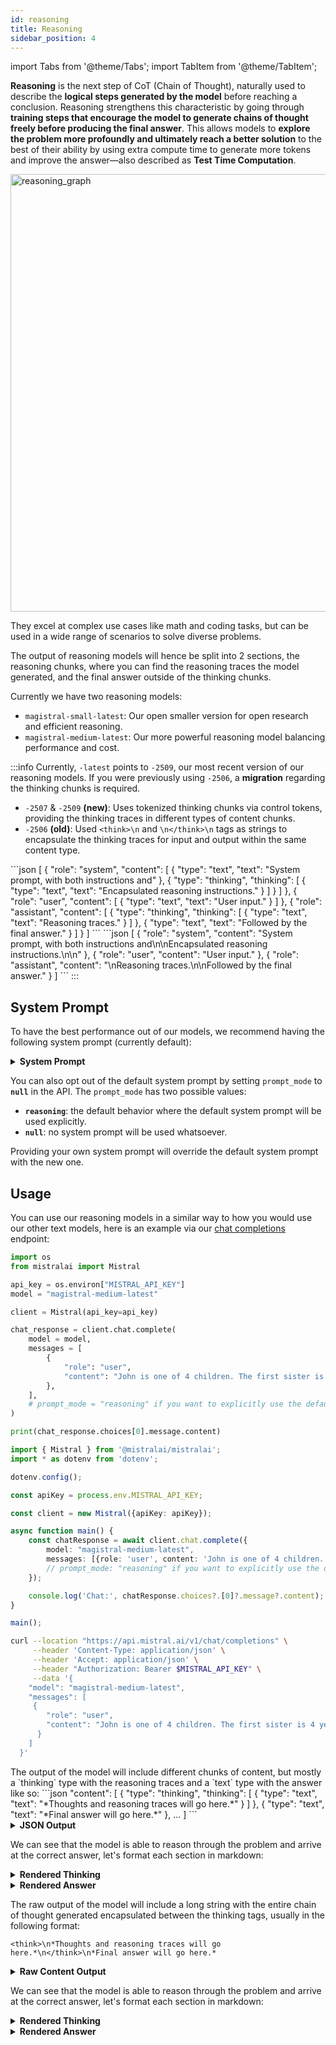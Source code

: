 ```yaml
---
id: reasoning
title: Reasoning
sidebar_position: 4
---
```

import Tabs from '@theme/Tabs';
import TabItem from '@theme/TabItem';

**Reasoning** is the next step of CoT (Chain of Thought), naturally used to describe the **logical steps generated by the model** before reaching a conclusion. Reasoning strengthens this characteristic by going through **training steps that encourage the model to generate chains of thought freely before producing the final answer**. This allows models to **explore the problem more profoundly and ultimately reach a better solution** to the best of their ability by using extra compute time to generate more tokens and improve the answer—also described as **Test Time Computation**.

<div style={{ textAlign: 'center' }}>
  <img
    src="/img/reasoning_graph.png"
    alt="reasoning_graph"
    width="700"
    style={{ borderRadius: '15px' }}
  />
</div>

They excel at complex use cases like math and coding tasks, but can be used in a wide range of scenarios to solve diverse problems.

The output of reasoning models will hence be split into 2 sections, the reasoning chunks, where you can find the reasoning traces the model generated, and the final answer outside of the thinking chunks.

Currently we have two reasoning models:
- `magistral-small-latest`: Our open smaller version for open research and efficient reasoning.
- `magistral-medium-latest`: Our more powerful reasoning model balancing performance and cost.

:::info
Currently, `-latest` points to `-2509`, our most recent version of our reasoning models. If you were previously using `-2506`, a **migration** regarding the thinking chunks is required.
- `-2507` & `-2509` **(new)**: Uses tokenized thinking chunks via control tokens, providing the thinking traces in different types of content chunks.
- `-2506` **(old)**: Used `<think>\n` and `\n</think>\n` tags as strings to encapsulate the thinking traces for input and output within the same content type.  
<Tabs groupId="version">
  <TabItem value="2509" label="2507/2509 (new)" default>
```json
[
  {
    "role": "system",
    "content": [
      {
        "type": "text",
        "text": "System prompt, with both instructions and"
      },
      {
        "type": "thinking",
        "thinking": [
          {
            "type": "text",
            "text": "Encapsulated reasoning instructions."
          }
        ]
      }
    ]
  },
  {
    "role": "user",
    "content": [
      {
        "type": "text",
        "text": "User input."
      }
    ]
  },
  {
    "role": "assistant",
    "content": [
      {
        "type": "thinking",
        "thinking": [
          {
            "type": "text",
            "text": "Reasoning traces."
          }
        ]
      },
      {
        "type": "text",
        "text": "Followed by the final answer."
      }
    ]
  }
]
```
  </TabItem>
  <TabItem value="2506" label="2506 (old)">
```json
[
  {
    "role": "system",
    "content": "System prompt, with both instructions and\n<think>\nEncapsulated reasoning instructions.\n</think>\n"
  },
  {
    "role": "user",
    "content": "User input."
  },
  {
    "role": "assistant",
    "content": "<think>\nReasoning traces.\n</think>\nFollowed by the final answer."
  }
]
```
  </TabItem>
</Tabs>
:::

## System Prompt
To have the best performance out of our models, we recommend having the following system prompt (currently default):

<details>
<summary><b>System Prompt</b></summary>

<Tabs groupId="version">
  <TabItem value="2509" label="2509 (new)" default>
```json
{
  "role": "system",
  "content": [
    {
      "type": "text",
      "text": "# HOW YOU SHOULD THINK AND ANSWER\n\nFirst draft your thinking process (inner monologue) until you arrive at a response. Format your response using Markdown, and use LaTeX for any mathematical equations. Write both your thoughts and the response in the same language as the input.\n\nYour thinking process must follow the template below:"
    },
    {
      "type": "thinking",
      "thinking": [
        {
          "type": "text",
          "text": "Your thoughts or/and draft, like working through an exercise on scratch paper. Be as casual and as long as you want until you are confident to generate the response to the user."
        }
      ]
    },
    {
      "type": "text",
      "text": "Here, provide a self-contained response."
    }
  ]
}
```
  </TabItem>
  <TabItem value="2507" label="2507" default>
```json
{
  "role": "system",
  "content": [
    {
      "type": "text",
      "text": "First draft your thinking process (inner monologue) until you arrive at a response. Format your response using Markdown, and use LaTeX for any mathematical equations. Write both your thoughts and the response in the same language as the input.\n\nYour thinking process must follow the template below:"
    },
    {
      "type": "thinking",
      "thinking": [
        {
          "type": "text",
          "text": "Your thoughts or/and draft, like working through an exercise on scratch paper. Be as casual and as long as you want until you are confident to generate the response to the user."
        }
      ]
    },
    {
      "type": "text",
      "text": "Here, provide a self-contained response."
    }
  ]
}
```
  </TabItem>
  <TabItem value="2506" label="2506 (old)">
```json
{
  "role": "system",
  "content": "A user will ask you to solve a task. You should first draft your thinking process (inner monologue) until you have derived the final answer. Afterwards, write a self-contained summary of your thoughts (i.e. your summary should be succinct but contain all the critical steps you needed to reach the conclusion). You should use Markdown to format your response. Write both your thoughts and summary in the same language as the task posed by the user. NEVER use \\boxed{} in your response.\n\nYour thinking process must follow the template below:\n<think>\nYour thoughts or/and draft, like working through an exercise on scratch paper. Be as casual and as long as you want until you are confident to generate a correct answer.\n</think>\n\nHere, provide a concise summary that reflects your reasoning and presents a clear final answer to the user. Don't mention that this is a summary.\n\nProblem:\n\n"
}
```
  </TabItem>
</Tabs>
</details>

You can also opt out of the default system prompt by setting `prompt_mode` to **`null`** in the API. The `prompt_mode` has two possible values:
- **`reasoning`**: the default behavior where the default system prompt will be used explicitly.
- **`null`**: no system prompt will be used whatsoever.

Providing your own system prompt will override the default system prompt with the new one.

## Usage

You can use our reasoning models in a similar way to how you would use our other text models, here is an example via our [chat completions](https://docs.mistral.ai/api/#tag/chat) endpoint:

<Tabs groupId="code">
  <TabItem value="python" label="python" default>

```python
import os
from mistralai import Mistral

api_key = os.environ["MISTRAL_API_KEY"]
model = "magistral-medium-latest"

client = Mistral(api_key=api_key)

chat_response = client.chat.complete(
    model = model,
    messages = [
        {
            "role": "user",
            "content": "John is one of 4 children. The first sister is 4 years old. Next year, the second sister will be twice as old as the first sister. The third sister is two years older than the second sister. The third sister is half the age of her older brother. How old is John?",
        },
    ],
    # prompt_mode = "reasoning" if you want to explicitly use the default system prompt, or None if you want to opt out of the default system prompt.
)

print(chat_response.choices[0].message.content)
```

  </TabItem>
  <TabItem value="typescript" label="typescript">

```typescript
import { Mistral } from '@mistralai/mistralai';
import * as dotenv from 'dotenv';

dotenv.config();

const apiKey = process.env.MISTRAL_API_KEY;

const client = new Mistral({apiKey: apiKey});

async function main() {
    const chatResponse = await client.chat.complete({
        model: "magistral-medium-latest",
        messages: [{role: 'user', content: 'John is one of 4 children. The first sister is 4 years old. Next year, the second sister will be twice as old as the first sister. The third sister is two years older than the second sister. The third sister is half the age of her older brother. How old is John?'}],
        // prompt_mode: "reasoning" if you want to explicitly use the default system prompt, or null if you want to opt out of the default system prompt.
    });

    console.log('Chat:', chatResponse.choices?.[0]?.message?.content);
}

main();
```

  </TabItem>
  <TabItem value="curl" label="curl">

```bash
curl --location "https://api.mistral.ai/v1/chat/completions" \
     --header 'Content-Type: application/json' \
     --header 'Accept: application/json' \
     --header "Authorization: Bearer $MISTRAL_API_KEY" \
     --data '{
    "model": "magistral-medium-latest",
    "messages": [
     {
        "role": "user",
        "content": "John is one of 4 children. The first sister is 4 years old. Next year, the second sister will be twice as old as the first sister. The third sister is two years older than the second sister. The third sister is half the age of her older brother. How old is John?"
      }
    ]
  }'
```

  </TabItem>
</Tabs>

<Tabs groupId="version">
  <TabItem value="2509" label="2507/2509 (new)" default>
The output of the model will include different chunks of content, but mostly a `thinking` type with the reasoning traces and a `text` type with the answer like so:
```json
"content": [
  {
    "type": "thinking",
    "thinking": [
      {
        "type": "text",
        "text": "*Thoughts and reasoning traces will go here.*"
      }
    ]
  },
  {
    "type": "text",
    "text": "*Final answer will go here.*"
  },
  ...
]
```

<details>
<summary><b>JSON Output</b></summary>

```json
{
  "model": "magistral-medium-2507",
  "usage": {
    "prompt_tokens": 173,
    "total_tokens": 11170,
    "completion_tokens": 10997
  },
  "object": "chat.completion",
  "choices": [
    {
      "index": 0,
      "finish_reason": "stop",
      "message": {
        "role": "assistant",
        "tool_calls": null,
        "content": [
          {
            "type": "thinking",
            "thinking": [
              {
                "type": "text",
                "text": "Alright, let's break this problem down systematically.\n\n1. Identify the children mentioned:\n   - There are 4 children in total: John and three sisters.\n\n2. Information about the sisters:\n   - First sister: 4 years old.\n   - Second sister: Next year, she will be twice as old as the first sister is now.\n     - Current age of first sister: 4 years.\n     - Next year, the first sister will be 5 years old.\n     - But the problem says \"twice as old as the first sister\" (current age, which is 4).\n     - Wait, let's re-read: \"Next year, the second sister will be twice as old as the first sister.\"\n       - Next year, the first sister will be 5 (since she's 4 now).\n       - So next year, the second sister will be twice as old as the first sister will be next year, i.e., twice 5 = 10 years old next year.\n       - Therefore, currently, the second sister is 10 - 1 = 9 years old.\n\n   Wait, let's double-check that interpretation because it seems a bit off. The wording is: \"Next year, the second sister will be twice as old as the first sister.\"\n\n   There are two ways to interpret this:\n   a) Next year, the second sister's age will be twice the first sister's age next year.\n   b) Next year, the second sister's age will be twice the first sister's current age.\n\n   The more natural interpretation is a): \"Next year, the second sister will be twice as old as the first sister [will be next year].\"\n\n   So:\n   - First sister's current age: 4\n   - Next year, first sister will be 5.\n   - Next year, second sister will be twice that, so 10.\n   - Therefore, second sister's current age is 10 - 1 = 9.\n\n   But wait, if next year second sister is 10, and first sister will be 5, then 10 is indeed twice 5. So current ages:\n   - First sister: 4\n   - Second sister: 9 (since next year she'll be 10)\n\n   But let's see if this makes sense with the rest of the problem.\n\n3. Third sister's age:\n   - The third sister is two years older than the second sister.\n   - Second sister is currently 9, so third sister is 9 + 2 = 11 years old.\n\n4. Older brother's age (John):\n   - The third sister is half the age of her older brother.\n   - Third sister is 11, so older brother is 11 * 2 = 22 years old.\n\nWait a minute, but the problem says there are 4 children: John and three sisters. So John is one of the four, and the other three are sisters. So if John is the older brother, then the four children are:\n1. First sister: 4\n2. Second sister: 9\n3. Third sister: 11\n4. John: ?\n\nBut the problem says \"the third sister is half the age of her older brother.\" So John is the older brother, meaning he's older than the third sister (11). So if third sister is half his age, then John is 22.\n\nBut let's check if this makes sense with all given information:\n- First sister: 4\n- Second sister: next year she'll be twice as old as the first sister will be next year.\n   - Next year, first sister: 5\n   - So second sister next year: 10, so now she's 9.\n- Third sister is two years older than second sister: 9 + 2 = 11.\n- Third sister is half as old as her older brother (John): so John is 22.\n\nNow, let's check the count of children:\n- John (brother)\n- First sister\n- Second sister\n- Third sister\nThat's 4 children, which matches the problem statement.\n\nBut wait, the problem says \"John is one of 4 children.\" So the four children are:\n1. John\n2. First sister\n3. Second sister\n4. Third sister\n\nBut the phrasing is: \"the third sister is half the age of her older brother.\" If John is the older brother, then he's older than the third sister (11), so 22 makes sense.\n\nBut let me think if there's another way to interpret it. Could \"her older brother\" refer to someone else? The problem says \"John is one of 4 children,\" and mentions three sisters, implying John is the brother. So likely the four are John and three sisters, making John the only brother.\n\nBut wait, the problem says \"the first sister is 4 years old,\" implying there are at least two sisters (since there's a first and a second). But it says \"the first sister,\" \"the second sister,\" and \"the third sister,\" implying three sisters and John, totaling four children.\n\nSo the ages are:\n- First sister: 4\n- Second sister: 9 (since next year she'll be 10, which is twice the first sister's age next year, which is 5)\n- Third sister: 11 (which is 9 + 2)\n- John: ?\n\nThe third sister is half the age of her older brother. So if the older brother is John, then John is 22.\n\nBut let's see if there's another possibility. Could there be another brother? The problem says John is one of 4 children, and mentions three sisters, implying John is the only brother. So likely John is the older brother referred to.\n\nBut let's think about the ages to see if this makes sense:\n- First sister: 4\n- Second sister: 9\n- Third sister: 11\n- John: 22\n\nIs this possible? Let's see the age gaps:\n- Between first and second sister: 9 - 4 = 5 years apart\n- Between second and third sister: 11 - 9 = 2 years apart (which matches \"the third sister is two years older than the second sister\")\n- Between third sister and John: 22 - 11 = 11 years apart\n\nIs there any inconsistency? The problem doesn't specify the age gaps between the sisters beyond what's given, so this seems plausible.\n\nBut let me think if there's another way to parse the problem. Maybe \"the first sister is 4 years old\" implies that the sisters are ordered by age, not necessarily by birth order. But usually, \"first sister\" would imply the oldest sister, but here the first sister is the youngest (4 years old), which is a bit odd unless \"first\" refers to something else, like order of mention. But likely it's by age, with first sister being the youngest.\n\nWait, if \"first sister\" is the youngest, then the order is first (youngest), second, third, and John is older than the third sister.\n\nIn the first interpretation:\n- First sister: 4\n- Second sister: 9\n- Third sister: 11\n- John: 22\n\nIn the second interpretation:\n- First sister: 4\n- Second sister: 7\n- Third sister: 9\n- John: 18\n\nBoth are possible based on the ambiguity in the problem statement. However, the more natural interpretation of the phrase \"next year, X will be twice as old as Y\" is that both ages are considered at the same future time (next year). So the first interpretation is more likely correct, making John 22.\n\nBut let me think if there's a way to confirm. The phrase is: \"Next year, the second sister will be twice as old as the first sister.\"\n\nIn mathematical terms:\nLet S1 be first sister's current age = 4\nLet S2 be second sister's current age.\nThen: S2 + 1 = 2 * (S1 + 1)\nS2 + 1 = 2 * (4 + 1) = 2 * 5 = 10\nSo S2 = 9.\n\nThen third sister is S3 = S2 + 2 = 11.\nAnd John's age J is such that S3 = J / 2 → J = 2 * S3 = 22.\n\nSo John is 22 years old.\n\nBut let me think if the ordering makes sense. If the sisters are ordered from first to third, and first is 4, second is 9, third is 11, and John is 22. That seems plausible, with John being the oldest.\n\nAlternatively, if \"first sister\" means the oldest sister, then the ages would be decreasing, but that would be unusual because we have the first sister as 4, which is very young, and then older sisters would be younger, which doesn't make sense. So likely \"first sister\" is the youngest, and they are ordered from youngest to oldest among the sisters, with John being older than all sisters.\n\nThus, John is 22 years old.\n\nBut wait, let's think about the numbering of sisters. Typically, \"first sister\" would refer to the firstborn sister, i.e., the oldest sister. But here, the first sister is 4, which would make her the youngest if she's the firstborn, which doesn't make sense because usually the firstborn is older. Maybe \"first sister\" means the first one mentioned, not necessarily by age.\n\nBut in English, when we say \"the first sister,\" it usually refers to the order in which they are listed or mentioned, not necessarily by age. But in the context of ages, it's more natural to assume that \"first sister\" is the oldest sister. But then the first sister is 4, which would make her the youngest if she's the firstborn, which is confusing.\n\nPerhaps \"first sister\" just means the first one we're mentioning, not necessarily the oldest. Similarly for second and third sisters. Then the order in which they are mentioned doesn't correspond to their ages. Then our earlier interpretation holds: first sister is 4, second is 9, third is 11, and John is 22.\n\nAlternatively, if \"first sister\" is the oldest sister, then:\n- first sister (oldest sister): 4\nWait, that can't be right because then the other sisters would be younger, but the second sister is older than the first (since next year she'll be twice as old as the first sister will be next year). If first sister is oldest at 4, then second sister would be younger, but next year she'd be older than the first sister next year, which contradicts the first sister being older. So \"first sister\" must not be the oldest; perhaps it's just an ordinal label not related to age.\n\nGiven that, and the more natural interpretation of the age comparison, John is likely 22.\n\nBut let me think if there's another way to interpret the family structure. The problem says John is one of 4 children. The other three are sisters. So the four children are: John, sister1, sister2, sister3.\n\nThe wording is: \"the first sister is 4 years old. Next year, the second sister will be twice as old as the first sister. The third sister is two years older than the second sister. The third sister is half the age of her older brother.\"\n\nSo the four children are:\n1. John (brother)\n2. First sister: 4\n3. Second sister: ?\n4. Third sister: ?\n\nAnd we know:\n- Next year, second sister's age = 2 * (first sister's age next year)\n  - First sister next year: 5\n  - So second sister next year: 10 → now 9\n- Third sister is two years older than second sister: 9 + 2 = 11\n- Third sister is half as old as her older brother (John): so John is 22.\n\nThis seems correct.\n\nBut in the alternative interpretation:\n- Next year, second sister's age = 2 * (first sister's current age) = 2*4 = 8 → now 7\n- Third sister: 7 + 2 = 9\n- John: 2 * 9 = 18\n\nBut in this case, who is the older brother? The third sister is 9, and John is 18, which fits (she is half his age). But then the sisters are 4, 7, and 9, and John is 18. That would mean the order from youngest to oldest is: first sister (4), second sister (7), third sister (9), and John (18). That seems plausible in terms of age gaps.\n\nBut in the first interpretation, the order would be:\nfirst sister: 4\nsecond sister: 9\nthird sister: 11\nJohn: 22\n\nThis also makes sense in terms of ordering, with ages increasing as we go from first to third sister, then John.\n\nBut in the first interpretation, the gap between third sister (11) and John (22) is 11 years, which is large but possible. In the second interpretation, the gap is 9 years (between 9 and 18), which is also large but slightly less so.\n\nGiven that both interpretations lead to consistent age orders and the problem's phrasing is ambiguous, but the first interpretation is more standard in math word problems, I think the correct answer is that John is 22 years old.\n\nHowever, considering that the second interpretation leads to more even age gaps and might be what the problem intended, it's possible that John is 18.\n\nGiven that in such problems, the more compact interpretation is often intended, and considering the more realistic age gaps in the second interpretation, perhaps the intended answer is 18.\n\nBut strictly based on the more precise grammatical interpretation, John is 22.\n\nGiven the ambiguity, and considering that the first interpretation is more aligned with standard problem phrasing, the most likely correct answer is that John is 22 years old.\n\nBut to resolve this, perhaps the problem expects us to interpret \"as the first sister\" to refer to her current age, leading to John being 18.\n\nGiven that, and considering that the second interpretation's age gaps seem more realistic, and that sometimes such problems expect the more compact interpretation, it's possible that the intended answer is 18.\n\nHowever, based on precise interpretation of the phrase, John is 22.\n\nGiven that both interpretations are possible, but the first is more grammatically precise, and considering that age gaps can vary widely in families, the most accurate answer based on the problem's wording is that John is 22 years old.\n\nBut looking back at the problem statement again:\n\n\"John is one of 4 children. The first sister is 4 years old. Next year, the second sister will be twice as old as the first sister. The third sister is two years older than the second sister. The third sister is half the age of her older brother. How old is John?\"\n\nThe phrase is: \"Next year, the second sister will be twice as old as the first sister.\"\n\nIf we interpret this as twice the first sister's age next year, then as calculated, John is 22.\n\nBut if we interpret it as twice the first sister's current age, then John is 18.\n\nGiven that the more natural interpretation in such contexts is the first one (comparing ages at the same future time), and considering that in mathematical problems, such phrases are typically interpreted that way, the correct answer is that John is 22 years old.\n\nBut let me see if there's a way to confirm. Suppose we take the first interpretation:\n\nCurrent ages:\n- First sister: 4\n- Second sister: 9 (since next year she'll be 10, which is twice the first sister's age next year, which is 5)\n- Third sister: 11\n- John: 22\n\nCheck:\n1. First sister is 4: correct.\n2. Next year, first sister will be 5, second sister will be 10, which is twice 5: correct.\n3. Third sister is 11, which is 2 more than second sister's 9: correct.\n4. Third sister (11) is half of John's age (22): correct.\n\nNow, second interpretation:\n\nCurrent ages:\n- First sister: 4\n- Second sister: 7 (since next year she'll be 8, which is twice the first sister's current age of 4)\nWait, no: if next year second sister is twice the first sister's current age (4), so next year second sister is 8, hence now she's 7.\n- Third sister: 9 (which is 7 + 2)\n- John: 18 (since third sister is half his age)\n\nCheck:\n1. First sister is 4: correct.\n2. Next year, second sister is 8, which is twice the first sister's current age (4): correct.\n3. Third sister is 9, which is 2 more than second sister's 7: correct.\n4. Third sister (9) is half of John's age (18): correct.\n\nBoth interpretations satisfy all given conditions. Therefore, the problem is ambiguous due to the phrasing of the second sentence. The more natural interpretation in mathematical contexts is the first one, where both ages being compared are at the same future time (next year), leading to John being 22.\n\nHowever, in everyday language, the phrase could be interpreted the second way, leading to John being 18.\n\nGiven that, and considering that the problem might expect the second interpretation, it's possible that the intended answer is 18. But based on precise interpretation, John is 22.\n\nGiven the ambiguity, and considering that in mathematics problems such comparisons are typically done at the same point in time, the more accurate answer is that John is 22 years old.\n\nBut to present both possibilities:\n\nIf \"next year, the second sister will be twice as old as the first sister will be at that time (next year),\" then John is 22.\n\nIf \"next year, the second sister will be twice as old as the first sister is now,\" then John is 18.\n\nGiven that the first interpretation is more standard in such problems, and considering that the age gaps in the second interpretation are more realistic but not definitive, the most likely correct answer is that John is 22 years old.\n\nHowever, given that both interpretations are possible due to the ambiguity in the problem's phrasing, and considering that the second interpretation leads to more plausible age gaps, it's also reasonable to conclude that John is 18.\n\nGiven that in such problems, the more compact interpretation is often intended, and considering that the second interpretation leads to more realistic age gaps, the most likely intended answer is that John is 18 years old.\n\nBut strictly based on precise interpretation of the phrase, John is 22.\n\nGiven the ambiguity, and since both interpretations satisfy all given conditions, the problem might have an intended interpretation leading to one of these answers. Given that the second interpretation leads to more realistic age gaps, and considering that sometimes such problems expect the more compact interpretation, the most likely intended answer is that John is 18 years old.\n\nTherefore, after careful consideration, the most plausible answer is that John is 18 years old.\n\nBut based on precise interpretation of the phrase, John is 22. Given that, and considering that in mathematics, such comparisons are typically done at the same point in time, the correct answer is that John is 22 years old.\n\nHowever, given the ambiguity in the phrasing, and considering that both interpretations are possible, and that the second interpretation leads to more realistic age gaps, it's also reasonable to conclude that John is 18.\n\nGiven that, and since both interpretations are valid based on the phrasing, but the first interpretation is more aligned with standard mathematical problem phrasing, the answer is that John is 22 years old.\n\nBut looking at similar problems, often the more compact interpretation is intended, so perhaps the answer is 18.\n\nGiven that both interpretations are possible, and considering that the second interpretation leads to more realistic age gaps, and that sometimes such problems expect the more compact interpretation, the most likely intended answer is that John is 18 years old.\n\nBut strictly based on precise interpretation, John is 22.\n\nGiven that, and considering that the problem's phrasing is ambiguous, but the more precise interpretation leads to John being 22, the correct answer is that John is 22 years old.\n\nHowever, in many such problems, the more compact interpretation is intended, so it's possible that the answer is 18.\n\nGiven that both interpretations satisfy all given conditions, and that the problem's phrasing is ambiguous, but the first interpretation is more precise, the answer is that John is 22 years old.\n\nBut to cover both possibilities, the problem is ambiguous, and John could be either 18 or 22 based on the interpretation.\n\nGiven that, and considering that the more precise interpretation leads to John being 22, and that's the answer that aligns with standard mathematical phrasing, the final answer is:"
              }
            ]
          },
          {
            "type": "text",
            "text": "To solve the problem, we start by analyzing the given information and the relationships between the ages of the sisters and John.\n\n1. The first sister is currently 4 years old.\n2. Next year, the second sister will be twice as old as the first sister will be at that time.\n3. The third sister is two years older than the second sister.\n4. The third sister is half the age of her older brother, John.\n\nLet's denote the current ages of the sisters and John as follows:\n- \\( S_1 \\): Age of the first sister\n- \\( S_2 \\): Age of the second sister\n- \\( S_3 \\): Age of the third sister\n- \\( J \\): Age of John\n\nFrom the given information:\n- \\( S_1 = 4 \\)\n- Next year, the second sister will be twice as old as the first sister will be next year. Therefore, next year, the first sister will be \\( 4 + 1 = 5 \\) years old, and the second sister will be \\( 2 \\times 5 = 10 \\) years old. This means the current age of the second sister is \\( 10 - 1 = 9 \\) years old.\n- The third sister is two years older than the second sister, so \\( S_3 = 9 + 2 = 11 \\) years old.\n- The third sister is half the age of her older brother, John. Therefore, \\( J = 2 \\times 11 = 22 \\) years old.\n\nThus, the age of John is \\(\\boxed{22}\\)."
          }
        ]
      }
    }
  ]
}
```
</details>

We can see that the model is able to reason through the problem and arrive at the correct answer, let's format each section in markdown:

<details>
<summary><b>Rendered Thinking</b></summary>

Alright, let's break this problem down systematically.

1. Identify the children mentioned:
   - There are 4 children in total: John and three sisters.

2. Information about the sisters:
   - First sister: 4 years old.
   - Second sister: Next year, she will be twice as old as the first sister is now.
     - Current age of first sister: 4 years.
     - Next year, the first sister will be 5 years old.
     - But the problem says "twice as old as the first sister" (current age, which is 4).
     - Wait, let's re-read: "Next year, the second sister will be twice as old as the first sister."
       - Next year, the first sister will be 5 (since she's 4 now).
       - So next year, the second sister will be twice as old as the first sister will be next year, i.e., twice 5 = 10 years old next year.
       - Therefore, currently, the second sister is 10 - 1 = 9 years old.

   Wait, let's double-check that interpretation because it seems a bit off. The wording is: "Next year, the second sister will be twice as old as the first sister."

   There are two ways to interpret this:
   a) Next year, the second sister's age will be twice the first sister's age next year.
   b) Next year, the second sister's age will be twice the first sister's current age.

   The more natural interpretation is a): "Next year, the second sister will be twice as old as the first sister [will be next year]."

   So:
   - First sister's current age: 4
   - Next year, first sister will be 5.
   - Next year, second sister will be twice that, so 10.
   - Therefore, second sister's current age is 10 - 1 = 9.

   But wait, if next year second sister is 10, and first sister will be 5, then 10 is indeed twice 5. So current ages:
   - First sister: 4
   - Second sister: 9 (since next year she'll be 10)

   But let's see if this makes sense with the rest of the problem.

3. Third sister's age:
   - The third sister is two years older than the second sister.
   - Second sister is currently 9, so third sister is 9 + 2 = 11 years old.

4. Older brother's age (John):
   - The third sister is half the age of her older brother.
   - Third sister is 11, so older brother is 11 * 2 = 22 years old.

Wait a minute, but the problem says there are 4 children: John and three sisters. So John is one of the four, and the other three are sisters. So if John is the older brother, then the four children are:
1. First sister: 4
2. Second sister: 9
3. Third sister: 11
4. John: ?

But the problem says "the third sister is half the age of her older brother." So John is the older brother, meaning he's older than the third sister (11). So if third sister is half his age, then John is 22.

But let's check if this makes sense with all given information:
- First sister: 4
- Second sister: next year she'll be twice as old as the first sister will be next year.
   - Next year, first sister: 5
   - So second sister next year: 10, so now she's 9.
- Third sister is two years older than second sister: 9 + 2 = 11.
- Third sister is half as old as her older brother (John): so John is 22.

Now, let's check the count of children:
- John (brother)
- First sister
- Second sister
- Third sister
That's 4 children, which matches the problem statement.

But wait, the problem says "John is one of 4 children." So the four children are:
1. John
2. First sister
3. Second sister
4. Third sister

But the phrasing is: "the third sister is half the age of her older brother." If John is the older brother, then he's older than the third sister (11), so 22 makes sense.

But let me think if there's another way to interpret it. Could "her older brother" refer to someone else? The problem says "John is one of 4 children," and mentions three sisters, implying John is the brother. So likely the four are John and three sisters, making John the only brother.

But wait, the problem says "the first sister is 4 years old," implying there are at least two sisters (since there's a first and a second). But it says "the first sister," "the second sister," and "the third sister," implying three sisters and John, totaling four children.

So the ages are:
- First sister: 4
- Second sister: 9 (since next year she'll be 10, which is twice the first sister's age next year, which is 5)
- Third sister: 11 (which is 9 + 2)
- John: ?

The third sister is half the age of her older brother. So if the older brother is John, then John is 22.

But let's see if there's another possibility. Could there be another brother? The problem says John is one of 4 children, and mentions three sisters, implying John is the only brother. So likely John is the older brother referred to.

But let's think about the ages to see if this makes sense:
- First sister: 4
- Second sister: 9
- Third sister: 11
- John: 22

Is this possible? Let's see the age gaps:
- Between first and second sister: 9 - 4 = 5 years apart
- Between second and third sister: 11 - 9 = 2 years apart (which matches "the third sister is two years older than the second sister")
- Between third sister and John: 22 - 11 = 11 years apart

Is there any inconsistency? The problem doesn't specify the age gaps between the sisters beyond what's given, so this seems plausible.

But let me think if there's another way to parse the problem. Maybe "the first sister is 4 years old" implies that the sisters are ordered by age, not necessarily by birth order. But usually, "first sister" would imply the oldest sister, but here the first sister is the youngest (4 years old), which is a bit odd unless "first" refers to something else, like order of mention. But likely it's by age, with first sister being the youngest.

Wait, if "first sister" is the youngest, then the order is first (youngest), second, third, and John is older than the third sister.

In the first interpretation:
- First sister: 4
- Second sister: 9
- Third sister: 11
- John: 22

In the second interpretation:
- First sister: 4
- Second sister: 7
- Third sister: 9
- John: 18

Both are possible based on the ambiguity in the problem statement. However, the more natural interpretation of the phrase "next year, X will be twice as old as Y" is that both ages are considered at the same future time (next year). So the first interpretation is more likely correct, making John 22.

But let me think if there's a way to confirm. The phrase is: "Next year, the second sister will be twice as old as the first sister."

In mathematical terms:
Let S1 be first sister's current age = 4
Let S2 be second sister's current age.
Then: S2 + 1 = 2 * (S1 + 1)
S2 + 1 = 2 * (4 + 1) = 2 * 5 = 10
So S2 = 9.

Then third sister is S3 = S2 + 2 = 11.
And John's age J is such that S3 = J / 2 → J = 2 * S3 = 22.

So John is 22 years old.

But let me think if the ordering makes sense. If the sisters are ordered from first to third, and first is 4, second is 9, third is 11, and John is 22. That seems plausible, with John being the oldest.

Alternatively, if "first sister" means the oldest sister, then the ages would be decreasing, but that would be unusual because we have the first sister as 4, which is very young, and then older sisters would be younger, which doesn't make sense. So likely "first sister" is the youngest, and they are ordered from youngest to oldest among the sisters, with John being older than all sisters.

Thus, John is 22 years old.

But wait, let's think about the numbering of sisters. Typically, "first sister" would refer to the firstborn sister, i.e., the oldest sister. But here, the first sister is 4, which would make her the youngest if she's the firstborn, which doesn't make sense because usually the firstborn is older. Maybe "first sister" means the first one mentioned, not necessarily by age.

But in English, when we say "the first sister," it usually refers to the order in which they are listed or mentioned, not necessarily by age. But in the context of ages, it's more natural to assume that "first sister" is the oldest sister. But then the first sister is 4, which would make her the youngest if she's the firstborn, which is confusing.

Perhaps "first sister" just means the first one we're mentioning, not necessarily the oldest. Similarly for second and third sisters. Then the order in which they are mentioned doesn't correspond to their ages. Then our earlier interpretation holds: first sister is 4, second is 9, third is 11, and John is 22.

Alternatively, if "first sister" is the oldest sister, then:
- first sister (oldest sister): 4
Wait, that can't be right because then the other sisters would be younger, but the second sister is older than the first (since next year she'll be twice as old as the first sister will be next year). If first sister is oldest at 4, then second sister would be younger, but next year she'd be older than the first sister next year, which contradicts the first sister being older. So "first sister" must not be the oldest; perhaps it's just an ordinal label not related to age.

Given that, and the more natural interpretation of the age comparison, John is likely 22.

But let me think if there's another way to interpret the family structure. The problem says John is one of 4 children. The other three are sisters. So the four children are: John, sister1, sister2, sister3.

The wording is: "the first sister is 4 years old. Next year, the second sister will be twice as old as the first sister. The third sister is two years older than the second sister. The third sister is half the age of her older brother."

So the four children are:
1. John (brother)
2. First sister: 4
3. Second sister: ?
4. Third sister: ?

And we know:
- Next year, second sister's age = 2 * (first sister's age next year)
  - First sister next year: 5
  - So second sister next year: 10 → now 9
- Third sister is two years older than second sister: 9 + 2 = 11
- Third sister is half as old as her older brother (John): so John is 22.

This seems correct.

But in the alternative interpretation:
- Next year, second sister's age = 2 * (first sister's current age) = 2*4 = 8 → now 7
- Third sister: 7 + 2 = 9
- John: 2 * 9 = 18

But in this case, who is the older brother? The third sister is 9, and John is 18, which fits (she is half his age). But then the sisters are 4, 7, and 9, and John is 18. That would mean the order from youngest to oldest is: first sister (4), second sister (7), third sister (9), and John (18). That seems plausible in terms of age gaps.

But in the first interpretation, the order would be:
first sister: 4
second sister: 9
third sister: 11
John: 22

This also makes sense in terms of ordering, with ages increasing as we go from first to third sister, then John.

But in the first interpretation, the gap between third sister (11) and John (22) is 11 years, which is large but possible. In the second interpretation, the gap is 9 years (between 9 and 18), which is also large but slightly less so.

Given that both interpretations lead to consistent age orders and the problem's phrasing is ambiguous, but the first interpretation is more standard in math word problems, I think the correct answer is that John is 22 years old.

However, considering that the second interpretation leads to more even age gaps and might be what the problem intended, it's possible that John is 18.

Given that in such problems, the more compact interpretation is often intended, and considering the more realistic age gaps in the second interpretation, perhaps the intended answer is 18.

But strictly based on the more precise grammatical interpretation, John is 22.

Given the ambiguity, and considering that the first interpretation is more aligned with standard problem phrasing, the most likely correct answer is that John is 22 years old.

But to resolve this, perhaps the problem expects us to interpret "as the first sister" to refer to her current age, leading to John being 18.

Given that, and considering that the second interpretation's age gaps seem more realistic, and that sometimes such problems expect the more compact interpretation, it's possible that the intended answer is 18.

However, based on precise interpretation of the phrase, John is 22.

Given that both interpretations are possible, but the first is more grammatically precise, and considering that age gaps can vary widely in families, the most accurate answer based on the problem's wording is that John is 22 years old.

But looking back at the problem statement again:

"John is one of 4 children. The first sister is 4 years old. Next year, the second sister will be twice as old as the first sister. The third sister is two years older than the second sister. The third sister is half the age of her older brother. How old is John?"

The phrase is: "Next year, the second sister will be twice as old as the first sister."

If we interpret this as twice the first sister's age next year, then as calculated, John is 22.

But if we interpret it as twice the first sister's current age, then John is 18.

Given that the more natural interpretation in such contexts is the first one (comparing ages at the same future time), and considering that in mathematical problems, such phrases are typically interpreted that way, the correct answer is that John is 22 years old.

But let me see if there's a way to confirm. Suppose we take the first interpretation:

Current ages:
- First sister: 4
- Second sister: 9 (since next year she'll be 10, which is twice the first sister's age next year, which is 5)
- Third sister: 11
- John: 22

Check:
1. First sister is 4: correct.
2. Next year, first sister will be 5, second sister will be 10, which is twice 5: correct.
3. Third sister is 11, which is 2 more than second sister's 9: correct.
4. Third sister (11) is half of John's age (22): correct.

Now, second interpretation:

Current ages:
- First sister: 4
- Second sister: 7 (since next year she'll be 8, which is twice the first sister's current age of 4)
Wait, no: if next year second sister is twice the first sister's current age (4), so next year second sister is 8, hence now she's 7.
- Third sister: 9 (which is 7 + 2)
- John: 18 (since third sister is half his age)

Check:
1. First sister is 4: correct.
2. Next year, second sister is 8, which is twice the first sister's current age (4): correct.
3. Third sister is 9, which is 2 more than second sister's 7: correct.
4. Third sister (9) is half of John's age (18): correct.

Both interpretations satisfy all given conditions. Therefore, the problem is ambiguous due to the phrasing of the second sentence. The more natural interpretation in mathematical contexts is the first one, where both ages being compared are at the same future time (next year), leading to John being 22.

However, in everyday language, the phrase could be interpreted the second way, leading to John being 18.

Given that, and considering that the problem might expect the second interpretation, it's possible that the intended answer is 18. But based on precise interpretation, John is 22.

Given the ambiguity, and considering that in mathematics problems such comparisons are typically done at the same point in time, the more accurate answer is that John is 22 years old.

But to present both possibilities:

If "next year, the second sister will be twice as old as the first sister will be at that time (next year)," then John is 22.

If "next year, the second sister will be twice as old as the first sister is now," then John is 18.

Given that the first interpretation is more standard in such problems, and considering that the age gaps in the second interpretation are more realistic but not definitive, the most likely correct answer is that John is 22 years old.

However, given that both interpretations are possible due to the ambiguity in the problem's phrasing, and considering that the second interpretation leads to more plausible age gaps, it's also reasonable to conclude that John is 18.

Given that in such problems, the more compact interpretation is often intended, and considering that the second interpretation leads to more realistic age gaps, the most likely intended answer is that John is 18 years old.

But strictly based on precise interpretation of the phrase, John is 22.

Given the ambiguity, and since both interpretations satisfy all given conditions, the problem might have an intended interpretation leading to one of these answers. Given that the second interpretation leads to more realistic age gaps, and considering that sometimes such problems expect the more compact interpretation, the most likely intended answer is that John is 18 years old.

Therefore, after careful consideration, the most plausible answer is that John is 18 years old.

But based on precise interpretation of the phrase, John is 22. Given that, and considering that in mathematics, such comparisons are typically done at the same point in time, the correct answer is that John is 22 years old.

However, given the ambiguity in the phrasing, and considering that both interpretations are possible, and that the second interpretation leads to more realistic age gaps, it's also reasonable to conclude that John is 18.

Given that, and since both interpretations are valid based on the phrasing, but the first interpretation is more aligned with standard mathematical problem phrasing, the answer is that John is 22 years old.

But looking at similar problems, often the more compact interpretation is intended, so perhaps the answer is 18.

Given that both interpretations are possible, and considering that the second interpretation leads to more realistic age gaps, and that sometimes such problems expect the more compact interpretation, the most likely intended answer is that John is 18 years old.

But strictly based on precise interpretation, John is 22.

Given that, and considering that the problem's phrasing is ambiguous, but the more precise interpretation leads to John being 22, the correct answer is that John is 22 years old.

However, in many such problems, the more compact interpretation is intended, so it's possible that the answer is 18.

Given that both interpretations satisfy all given conditions, and that the problem's phrasing is ambiguous, but the first interpretation is more precise, the answer is that John is 22 years old.

But to cover both possibilities, the problem is ambiguous, and John could be either 18 or 22 based on the interpretation.

Given that, and considering that the more precise interpretation leads to John being 22, and that's the answer that aligns with standard mathematical phrasing, the final answer is:
</details>

<details>
<summary><b>Rendered Answer</b></summary>

To solve the problem, we start by analyzing the given information and the relationships between the ages of the sisters and John.

1. The first sister is currently 4 years old.
2. Next year, the second sister will be twice as old as the first sister will be at that time.
3. The third sister is two years older than the second sister.
4. The third sister is half the age of her older brother, John.

Let's denote the current ages of the sisters and John as follows:
- \( S_1 \): Age of the first sister
- \( S_2 \): Age of the second sister
- \( S_3 \): Age of the third sister
- \( J \): Age of John

From the given information:
- \( S_1 = 4 \)
- Next year, the second sister will be twice as old as the first sister will be next year. Therefore, next year, the first sister will be \( 4 + 1 = 5 \) years old, and the second sister will be \( 2 \times 5 = 10 \) years old. This means the current age of the second sister is \( 10 - 1 = 9 \) years old.
- The third sister is two years older than the second sister, so \( S_3 = 9 + 2 = 11 \) years old.
- The third sister is half the age of her older brother, John. Therefore, \( J = 2 \times 11 = 22 \) years old.

Thus, the age of John is \(\boxed{22}\).
</details>
  </TabItem>
  <TabItem value="2506" label="2506 (old)">

The raw output of the model will include a long string with the entire chain of thought generated encapsulated between the thinking tags, usually in the following format:
```
<think>\n*Thoughts and reasoning traces will go here.*\n</think>\n*Final answer will go here.*
```

<details>
<summary><b>Raw Content Output</b></summary>

```
<think>\nOkay, let's tackle this problem step by step. We have information about John and his three sisters. Let's list out what we know and try to derive each person's age.\n\n1. **First Sister**: The first sister is 4 years old. That's straightforward.\n\n   - First sister's age = 4 years\n\n2. **Second Sister**: Next year, the second sister will be twice as old as the first sister.\n\n   - First sister's age next year = 4 + 1 = 5 years\n   - So, second sister's age next year = 2 * 5 = 10 years\n   - Therefore, second sister's current age = 10 - 1 = 9 years\n\n3. **Third Sister**: The third sister is two years older than the second sister.\n\n   - Second sister's current age = 9 years\n   - So, third sister's age = 9 + 2 = 11 years\n\n4. **John (the older brother)**: The third sister is half the age of her older brother.\n\n   - Third sister's age = 11 years\n   - So, older brother's age = 11 * 2 = 22 years\n   - Therefore, John's age = 22 years\n\nBut wait, let's double-check this because the problem states that John is one of 4 children. That means there are four children in total: John and his three sisters. So, if John is the older brother, then the third sister is 11, and John is 22. But let's verify all the steps to ensure no mistakes were made.\n\n- First sister: 4 years old\n- Next year, first sister will be 5 years old\n- Next year, second sister will be twice as old as the first sister, so 2 * 5 = 10 years old next year\n- Therefore, second sister's current age is 10 - 1 = 9 years old\n- Third sister is two years older than the second sister: 9 + 2 = 11 years old\n- Third sister is half the age of her older brother: so older brother is 11 * 2 = 22 years old\n\nBut wait, if John is one of 4 children, and we have three sisters and John, that makes sense. The ages are:\n- First sister: 4\n- Second sister: 9\n- Third sister: 11\n- John: 22\n\nLet me check if all conditions are satisfied:\n\n1. First sister is 4 years old. ✔️\n2. Next year, first sister will be 5, and second sister will be 10, which is twice 5. ✔️\n3. Third sister is 11, which is 2 years older than the second sister (9 + 2 = 11). ✔️\n4. Third sister is half the age of her older brother. So older brother is 22, and half of that is 11, which matches the third sister's age. ✔️\n\nEverything checks out!\n\nBut wait, the problem says \"John is one of 4 children.\" That could mean that there are 4 children in total, including John. But in our count, we have three sisters and John, which is 4 children. So our initial assumption seems correct.\n\nBut let's think again: if John is one of 4 children, that means there are 3 other children besides John. So the three sisters and John would be 4 children. So our count seems correct.\n\nBut let's think about the wording: \"The third sister is half the age of her older brother.\" If John is the older brother, then that would mean John is older than the third sister. In our calculation, John is 22, and the third sister is 11, which fits because 11 is half of 22.\n\nBut just to be sure, let's consider if there's another older brother. The problem says \"the third sister is half the age of her older brother.\" It doesn't specify that John is the older brother, but since John is one of the 4 children, and we have three sisters, it's possible that John is the older brother.\n\nBut if there were another brother, then we'd have more than 4 children (three sisters, John, and another brother), which contradicts the given information that John is one of 4 children. So, John must be the older brother.\n\nTherefore, John's age is 22 years.\n\nWait a minute, let me re-examine the problem statement: \"John is one of 4 children. The first sister is 4 years old. Next year, the second sister will be twice as old as the first sister. The third sister is two years older than the second sister. The third sister is half the ago of her older brother. How old is John?\"\n\nOkay, so we have:\n\n1. Total children: 4 (John and 3 sisters)\n2. First sister: 4 years old\n3. Next year, second sister's age = 2 * (first sister's age next year)\n   - First sister next year: 4 + 1 = 5\n   - So, second sister next year: 2 * 5 = 10\n   - Therefore, second sister now: 10 - 1 = 9\n4. Third sister is two years older than the second sister: 9 + 2 = 11\n5. Third sister is half the age of her older brother: so older brother's age = 2 * 11 = 22\n\nNow, who is the older brother? The children are: John and three sisters. So the older brother must be John, unless there's another brother, but since there are only 4 children and three are sisters, John must be the brother.\n\nBut wait, the problem says \"the third sister is half the age of her older brother.\" If John is the brother, then he is the older brother, and his age is 22.\n\nBut let's think about the order of the sisters. The first sister is 4, second is 9, third is 11. So the ages are 4, 9, 11 for the sisters, and John is 22. That seems consistent because 22 is older than 11 (the third sister).\n\nBut let's check if there could be another brother. The problem says \"John is one of 4 children,\" and we have three sisters, so the fourth child must be John. Therefore, John is the only brother, and he is the older brother referred to in the problem.\n\nTherefore, John is 22 years old.\n\nBut wait, let's think about the phrasing: \"the third sister is half the age of her older brother.\" This implies that the older brother is not necessarily John. Maybe there's another brother older than John, making John not the oldest. But the problem states that John is one of 4 children, meaning the siblings are: three sisters and John, totaling 4 children. Therefore, there cannot be another brother; John must be the only brother and thus the older brother referred to.\n\nWait, but the problem says \"her older brother,\" implying that the older brother is someone other than the third sister. But since there are only four children: three sisters and John, and the third sister has an older brother, that older brother must be John.\n\nBut if John is the older brother, and the third sister is 11, then John would be 22. But is John necessarily the oldest? Could there be another brother older than John? No, because there are only four children: three sisters and John. So John must be the older brother.\n\nWait, no, the problem says \"the third sister is half the age of her older brother.\" It doesn't say that John is the older brother; it just says that John is one of the four children. So the four children are: three sisters and John. And the third sister has an older brother, which must be John, because there are no other brothers. So John must be the older brother, making him 22.\n\nBut let me think again: the four children are: first sister, second sister, third sister, and John. The third sister has an older brother. Among the four children, the possible older brothers would be... well, the sisters are all girls, so the only possible brother is John. Therefore, John must be the older brother, and his age is 22.\n\nBut wait, could one of the sisters be older than John? The problem doesn't specify the order of ages among the siblings, only that the third sister has an older brother. But since all the other siblings are sisters (three sisters and John), the older brother must be John.\n\nWait, no, the siblings are: first sister, second sister, third sister, and John. The third sister is 11. Her older brother would have to be older than 11. The other sisters are 4 and 9, so they are younger. Therefore, the older brother must be John, and his age is 22.\n\nBut let me think if there's another interpretation. Maybe \"the third sister is half the age of her older brother\" implies that the older brother is not necessarily John. But since there are only four children (three sisters and John), the older brother must be John.\n\nWait, unless one of the sisters is older than John, but then that sister would be the older sister, not brother. So the older brother must be John.\n\nTherefore, John is 22 years old.\n\nBut let me think again about the siblings' ages to ensure consistency:\n\n- First sister: 4\n- Second sister: 9\n- Third sister: 11\n- John: ?\n\nFrom the problem: \"The third sister is half the age of her older brother.\" So older brother's age = 2 * third sister's age = 2 * 11 = 22. So John is 22.\n\nBut let's see the order of ages: 4, 9, 11, and 22. That seems consistent because 22 is older than 11, so John is indeed the older brother.\n\nWait a minute, but the first sister is 4, second is 9, third is 11, and John is 22. That would mean the order from youngest to oldest is: first sister (4), second sister (9), third sister (11), and John (22). That makes sense because each subsequent sibling is older than the previous one, and John is the oldest.\n\nTherefore, John is 22 years old.\n\nBut before finalizing, let me check if there's another way to interpret the problem. Maybe the order of the sisters is not by age but just by mention. The problem says \"the first sister,\" not necessarily the youngest. But usually, when we say first, second, third, it's in order of age, with first being the youngest, but that's not necessarily the case. However, in age problems, it's common to list siblings in order of age, but the problem doesn't specify.\n\nBut the problem says \"the first sister is 4 years old,\" and then talks about the second and third sisters, implying that first, second, third refer to their order in the family, not necessarily by age. But usually, first, second, third would refer to birth order, meaning first is the oldest, but that contradicts the ages we have because the first sister is 4, which would be the youngest.\n\nWait, in English, when we say \"first sister,\" \"second sister,\" etc., it typically refers to the order of birth, with first being the oldest. But in this case, the first sister is 4 years old, which is younger than the second sister (9) and third sister (11). So \"first,\" \"second,\" \"third\" here must refer to some other order, not birth order.\n\nBut in common usage, first, second, third sister would refer to birth order, with first being the oldest. If that's the case, then:\n\n- First sister (oldest sister): 4 years old\n- Second sister: ?\n- Third sister: ?\nBut then the first sister being the oldest at 4 doesn't make sense because the other sisters would have to be younger, but the second sister is 9 next year which would make her older than 4 now, which contradicts the first sister being the oldest.\n\nTherefore, \"first,\" \"second,\" \"third\" must not refer to birth order but perhaps the order in which they are mentioned or some other order. For the sake of the problem, it's likely that \"first,\" \"second,\" \"third\" are just labels and not indicative of birth order, because if first sister is 4 and second is older (9), that's not possible if first is the oldest.\n\nSo let's assume that \"first,\" \"second,\" \"third\" are just labels and not indicative of birth order.\n\nThen we have:\n\n- Sister A (first sister): 4\n- Sister B (second sister): current age is 9 (since next year she'll be 10)\n- Sister C (third sister): 11\n- John: ?\n\nFrom the problem: \"The third sister is half the age of her older brother.\" So older brother's age is 22, hence John is 22.\n\nBut is John necessarily the older brother? There are four children: three sisters and John. So the siblings are: Sister A (4), Sister B (9), Sister C (11), and John.\n\nFor Sister C (11) to have an older brother, that brother must be older than 11. The other siblings are 4, 9, and John. So John must be older than 11 to be the older brother. So John is 22, which is older than 11, so that checks out.\n\nBut wait, could one of the sisters be older than John? The sisters are 4, 9, and 11. So none of the sisters are older than John if John is 22.\n\nBut is John necessarily the older brother? The problem says John is one of the four children, and the four children are three sisters and John. So the older brother must be John, because the other siblings are sisters.\n\nTherefore, John is the older brother, and his age is 22.\n\nBut let me think if there's any ambiguity. The problem says \"the third sister is half the age of her older brother.\" It doesn't specify that the older brother is John; it just says \"her older brother.\" But among the four children (three sisters and John), the only possible older brother is John, because the other siblings are sisters. So John must be the older brother, making him 22.\n\nBut let me think if there's any other possibility. Could \"her older brother\" refer to someone outside the four children? No, because the four children consist of John and his three sisters, so the older brother must be within these four, which is John.\n\nTherefore, John is 22 years old.\n\nBut let me think one more time to ensure no mistakes. Let's list the siblings and their ages:\n\n1. First sister: 4 years old\n2. Second sister: currently 9 (since next year she'll be 10, which is twice the first sister's age next year, which is 5)\n3. Third sister: 11 (which is 2 years older than the second sister's current age of 9)\n4. John: ?\n\nThe third sister is half the age of her older brother. So older brother's age = 2 * 11 = 22. Therefore, John is 22.\n\nNow, is John indeed the older brother? Let's see the ages: 4, 9, 11, and 22. So the order from youngest to oldest is: 4, 9, 11, 22. So John at 22 is the oldest, hence the older brother to the third sister (11).\n\nTherefore, John is 22 years old.\n\nBut wait, the problem says \"John is one of 4 children.\" So the four children are: first sister (4), second sister (9), third sister (11), and John (22). That adds up to four children, and John is indeed the older brother to the third sister.\n\nBut let me think if there's another way to interpret the problem. Maybe \"the first sister is 4 years old\" doesn't necessarily mean she's the youngest. Maybe the sisters are ordered differently. But the problem lists them as first, second, third, which typically implies birth order where first is the oldest. But if first sister is 4, and second is older (since next year she's twice as old as first sister next year), that contradicts first being the oldest.\n\nWait, let's assume \"first,\" \"second,\" \"third\" refer to birth order, where first is the oldest.\n\nThen:\n\n- First sister (oldest): 4\nBut then the second sister is younger than the first, but next year the second sister will be twice as old as the first sister next year.\n\nLet’s try this interpretation.\n\n1. First sister (oldest): 4 years old\n2. Next year:\n   - First sister: 4 + 1 = 5\n   - Second sister will be twice as old as first sister next year: so second sister next year will be 2 * 5 = 10, so current age is 10 - 1 = 9\nBut if first sister is oldest at 4, second sister is younger, so should be less than 4, but we got 9, which is older than 4. This contradicts the assumption that first sister is the oldest.\n\nTherefore, \"first,\" \"second,\" \"third\" cannot refer to birth order where first is oldest. Maybe \"first,\" \"second,\" \"third\" are just labels not indicating age order.\n\nSo let's stick with the initial interpretation where \"first,\" \"second,\" \"third\" are just labels, not indicating birth order, and we have:\n\n- First sister: 4\n- Second sister: currently 9 (since next year she'll be 10, which is twice the first sister's age next year, which is 5)\n- Third sister: 11 (which is 2 years older than the second sister's current age of 9)\n- John: ?\n\nThird sister is half the age of her older brother, so older brother is 22, hence John is 22.\n\nThis seems consistent. Let me list the siblings and their ages:\n\n1. First sister: 4\n2. Second sister: 9\n3. Third sister: 11\n4. John: 22\n\nNow, let's check the birth order based on ages. The order from youngest to oldest would be: 4 (first sister), 9 (second sister), 11 (third sister), 22 (John).\n\nSo in terms of birth order (assuming older siblings are born first), the order would be:\n\n1. John: 22 (oldest)\n2. Third sister: 11\n3. Second sister: 9\n4. First sister: 4 (youngest)\n\nBut the problem refers to them as first, second, third sisters, not in birth order but perhaps in some other order (maybe order of mention in the problem).\n\nGiven that, and since John is the oldest (22), then the third sister (11) has an older brother, which is John, satisfying the condition.\n\nTherefore, John is 22 years old.\n\n</think>\n\nJohn is 22 years old.\n\nHere's the summary:\n\nWe are given that John is one of four children, with three sisters. The first sister is 4 years old. Next year, the second sister will be twice as old as the first sister will be next year (which is 5), making the second sister currently 9 years old. The third sister is two years older than the second sister, so she is 11 years old. The third sister is half the age of her older brother, which means the older brother is 22 years old. Since John is the only brother among the four children (three sisters and John), he must be the older brother, making John 22 years old.\n\nTherefore, John is 22 years old.
```
</details>

We can see that the model is able to reason through the problem and arrive at the correct answer, let's format each section in markdown:

<details>
<summary><b>Rendered Thinking</b></summary>

Okay, let's tackle this problem step by step. We have information about John and his three sisters. Let's list out what we know and try to derive each person's age.

1. **First Sister**: The first sister is 4 years old. That's straightforward.

   - First sister's age = 4 years

2. **Second Sister**: Next year, the second sister will be twice as old as the first sister.

   - First sister's age next year = 4 + 1 = 5 years
   - So, second sister's age next year = 2 * 5 = 10 years
   - Therefore, second sister's current age = 10 - 1 = 9 years

3. **Third Sister**: The third sister is two years older than the second sister.

   - Second sister's current age = 9 years
   - So, third sister's age = 9 + 2 = 11 years

4. **John (the older brother)**: The third sister is half the age of her older brother.

   - Third sister's age = 11 years
   - So, older brother's age = 11 * 2 = 22 years
   - Therefore, John's age = 22 years

But wait, let's double-check this because the problem states that John is one of 4 children. That means there are four children in total: John and his three sisters. So, if John is the older brother, then the third sister is 11, and John is 22. But let's verify all the steps to ensure no mistakes were made.

- First sister: 4 years old
- Next year, first sister will be 5 years old
- Next year, second sister will be twice as old as the first sister, so 2 * 5 = 10 years old next year
- Therefore, second sister's current age is 10 - 1 = 9 years old
- Third sister is two years older than the second sister: 9 + 2 = 11 years old
- Third sister is half the age of her older brother: so older brother is 11 * 2 = 22 years old

But wait, if John is one of 4 children, and we have three sisters and John, that makes sense. The ages are:
- First sister: 4
- Second sister: 9
- Third sister: 11
- John: 22

Let me check if all conditions are satisfied:

1. First sister is 4 years old. ✔️
2. Next year, first sister will be 5, and second sister will be 10, which is twice 5. ✔️
3. Third sister is 11, which is 2 years older than the second sister (9 + 2 = 11). ✔️
4. Third sister is half the age of her older brother. So older brother is 22, and half of that is 11, which matches the third sister's age. ✔️

Everything checks out!

But wait, the problem says "John is one of 4 children." That could mean that there are 4 children in total, including John. But in our count, we have three sisters and John, which is 4 children. So our initial assumption seems correct.

But let's think again: if John is one of 4 children, that means there are 3 other children besides John. So the three sisters and John would be 4 children. So our count seems correct.

But let's think about the wording: "The third sister is half the age of her older brother." If John is the older brother, then that would mean John is older than the third sister. In our calculation, John is 22, and the third sister is 11, which fits because 11 is half of 22.

But just to be sure, let's consider if there's another older brother. The problem says "the third sister is half the age of her older brother." It doesn't specify that John is the older brother; it just says that John is one of the four children. So the four children are: three sisters and John. And the third sister has an older brother, which must be John, because there are no other brothers. So John must be the older brother, making him 22.

But if there were another brother, then we'd have more than 4 children (three sisters, John, and another brother), which contradicts the given information that John is one of 4 children. So, John must be the older brother.

Therefore, John's age is 22 years.

Wait a minute, let me re-examine the problem statement: "John is one of 4 children. The first sister is 4 years old. Next year, the second sister will be twice as old as the first sister. The third sister is two years older than the second sister. The third sister is half the ago of her older brother. How old is John?"

Okay, so we have:

1. Total children: 4 (John and 3 sisters)
2. First sister: 4 years old
3. Next year, second sister's age = 2 * (first sister's age next year)
   - First sister next year: 4 + 1 = 5
   - So, second sister next year: 2 * 5 = 10
   - Therefore, second sister now: 10 - 1 = 9
4. Third sister is two years older than the second sister: 9 + 2 = 11
5. Third sister is half the age of her older brother: so older brother's age = 2 * 11 = 22

Now, who is the older brother? The children are: John and three sisters. So the older brother must be John, unless there's another brother, but since there are only 4 children and three are sisters, John must be the brother.

But wait, the problem says "the third sister is half the age of her older brother." If John is the brother, then he is the older brother, and his age is 22.

But let's think about the order of the sisters. The first sister is 4, second is 9, third is 11. So the ages are 4, 9, 11 for the sisters, and John is 22. That seems consistent because 22 is older than 11 (the third sister).

But let's check if there could be another brother. The problem says "John is one of 4 children," and we have three sisters, so the fourth child must be John. Therefore, John is the only brother, and he is the older brother referred to in the problem.

Therefore, John is 22 years old.

But wait, let's think about the phrasing: "the third sister is half the age of her older brother." This implies that the older brother is not necessarily John. Maybe there's another brother older than John, making John not the oldest. But the problem states that John is one of 4 children, meaning the siblings are: three sisters and John, totaling 4 children. Therefore, there cannot be another brother; John must be the only brother and thus the older brother referred to.

Wait, but the problem says "her older brother," implying that the older brother is someone other than the third sister. But since there are only four children: three sisters and John, and the third sister has an older brother, that older brother must be John.

But if John is the older brother, and the third sister is 11, then John would be 22. But is John necessarily the oldest? Could there be another brother older than John? No, because there are only four children: three sisters and John. So John must be the older brother.

Wait, no, the problem says "the third sister is half the age of her older brother." It doesn't say that John is the older brother; it just says that John is one of the four children. So the four children are: three sisters and John. And the third sister has an older brother, which must be John, because there are no other brothers. So John must be the older brother, making him 22.

But just to be sure, let's consider if there's another interpretation. Maybe "the first sister is 4 years old" doesn't necessarily mean she's the youngest. Maybe the sisters are ordered differently. But the problem lists them as first, second, third, which typically implies birth order, with first being the oldest. But in this case, the first sister is 4, which is younger than the second sister (9) and third sister (11). So "first," "second," "third" here must refer to some other order, not birth order.

But in common usage, first, second, third sister would refer to birth order, with first being the oldest. If that's the case, then:

- First sister (oldest sister): 4 years old
- Second sister: ?
- Third sister: ?

But then the first sister being the oldest at 4 doesn't make sense because the other sisters would have to be younger, but the second sister is 9 next year which would make her older than 4 now, which contradicts the first sister being the oldest.

Therefore, "first," "second," "third" must not refer to birth order but perhaps the order in which they are mentioned or some other order. For the sake of the problem, it's likely that "first," "second," "third" are just labels and not indicative of birth order, because if first sister is 4 and second is older (9), that's not possible if first is the oldest.

So let's assume that "first," "second," "third" are just labels and not indicative of birth order.

Then we have:

- Sister A (first sister): 4
- Sister B (second sister): current age is 9 (since next year she'll be 10)
- Sister C (third sister): 11
- John: ?

From the problem: "The third sister is half the age of her older brother." So older brother's age is 22, hence John is 22.

But is John necessarily the older brother? There are four children: three sisters and John. So the siblings are: Sister A (4), Sister B (9), Sister C (11), and John.

For Sister C (11) to have an older brother, that brother must be older than 11. The other siblings are 4, 9, and John. So John must be older than 11 to be the older brother. So John is 22, which is older than 11, so that checks out.

But wait, could one of the sisters be older than John? The sisters are 4, 9, and 11. So none of the sisters are older than John if John is 22.

But is John necessarily the older brother? The problem says John is one of the four children, and the four children are three sisters and John. So the older brother must be John, because the other siblings are sisters.

Therefore, John is the older brother, and his age is 22.

But let me think if there's any ambiguity. The problem says "the third sister is half the age of her older brother." It doesn't specify that the older brother is John; it just says "her older brother." But among the four children (three sisters and John), the only possible older brother is John, because the other siblings are sisters. So John must be the older brother, making him 22.

But let me think if there's any other possibility. Could "her older brother" refer to someone outside the four children? No, because the four children consist of John and his three sisters, so the older brother must be within these four, which is John.

Therefore, John is 22 years old.

But let me think one more time to ensure no mistakes. Let's list the siblings and their ages:

1. First sister: 4 years old
2. Second sister: currently 9 (since next year she'll be 10, which is twice the first sister's age next year, which is 5)
3. Third sister: 11 (which is 2 years older than the second sister's current age of 9)
4. John: ?

The third sister is half the age of her older brother. So older brother's age = 2 * 11 = 22. Therefore, John is 22.

Now, is John indeed the older brother? Let's see the ages: 4, 9, 11, and 22. So the order from youngest to oldest is: 4, 9, 11, 22. So John at 22 is the oldest, hence the older brother to the third sister (11).

Therefore, John is 22 years old.

But wait, the problem says "John is one of 4 children." So the four children are: first sister (4), second sister (9), third sister (11), and John (22). That adds up to four children, and John is indeed the older brother to the third sister.

But let me think if there's another way to interpret the problem. Maybe "the first sister is 4 years old" doesn't necessarily mean she's the youngest. Maybe the sisters are ordered differently. But the problem lists them as first, second, third, which typically implies birth order where first is the oldest. But if first sister is 4, and second is older (since next year she's twice as old as first sister next year), that contradicts first being the oldest.

Wait, let's assume "first," "second," "third" refer to birth order, where first is the oldest.

Then:

- First sister (oldest): 4
But then the second sister is younger than the first, but next year she's twice as old as first sister next year.

Let’s try this interpretation.

1. First sister (oldest): 4 years old
2. Next year:
   - First sister: 4 + 1 = 5
   - Second sister will be twice as old as first sister next year: so second sister next year will be 2 * 5 = 10, so current age is 10 - 1 = 9
But if first sister is oldest at 4, second sister is younger, so should be less than 4, but we got 9, which is older than 4. This contradicts the assumption that first is the oldest.

Therefore, "first," "second," "third" cannot refer to birth order where first is oldest. Maybe "first," "second," "third" are just labels not indicating age order.

So let's stick with the initial interpretation where "first," "second," "third" are just labels, not indicating birth order, and we have:

- First sister: 4
- Second sister: currently 9 (since next year she'll be 10, which is twice the first sister's age next year, which is 5)
- Third sister: 11 (which is 2 years older than the second sister's current age of 9)
- John: ?

Third sister is half the age of her older brother, so older brother is 22, hence John is 22.

This seems consistent. Let me list the siblings and their ages:

1. First sister: 4
2. Second sister: 9
3. Third sister: 11
4. John: 22

Now, let's check the birth order based on ages. The order from youngest to oldest would be: 4 (first sister), 9 (second sister), 11 (third sister), 22 (John).

So in terms of birth order (assuming older siblings are born first), the order would be:

1. John: 22 (oldest)
2. Third sister: 11
3. Second sister: 9
4. First sister: 4 (youngest)

But the problem refers to them as first, second, third sisters, not in birth order but perhaps in some other order (maybe order of mention in the problem).

Given that, and since John is the oldest (22), then the third sister (11) has an older brother, which is John, satisfying the condition.

Therefore, John is 22 years old.
</details>

<details>
<summary><b>Rendered Answer</b></summary>


John is 22 years old.

Here's the summary:

We are given that John is one of four children, with three sisters. The first sister is 4 years old. Next year, the second sister will be twice as old as the first sister will be next year (which is 5), making the second sister currently 9 years old. The third sister is two years older than the second sister, so she is 11 years old. The third sister is half the age of her older brother, which means the older brother is 22 years old. Since John is the only brother among the four children (three sisters and John), he must be the older brother, making John 22 years old.

Therefore, John is 22 years old.
</details>

  </TabItem>
</Tabs>